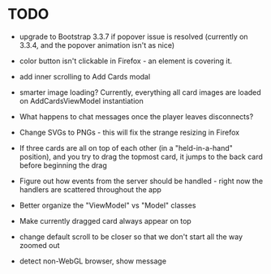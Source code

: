 TODO
====

- upgrade to Bootstrap 3.3.7 if popover issue is resolved (currently on 3.3.4, and the popover animation isn't as nice)

- color button isn't clickable in Firefox - an element is covering it.

- add inner scrolling to Add Cards modal

- smarter image loading?  Currently, everything all card images are loaded on AddCardsViewModel instantiation

- What happens to chat messages once the player leaves disconnects?

- Change SVGs to PNGs - this will fix the strange resizing in Firefox

- If three cards are all on top of each other (in a "held-in-a-hand" position), and you try to drag the topmost card, it jumps to the back card before beginning the drag

- Figure out how events from the server should be handled - right now the handlers are scattered throughout the app

- Better organize the "ViewModel" vs "Model" classes

- Make currently dragged card always appear on top

- change default scroll to be closer so that we don't start all the way zoomed out

- detect non-WebGL browser, show message